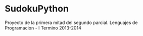 SudokuPython
============

Proyecto de la primera mitad del segundo parcial. Lenguajes de Programacion - I Termino 2013-2014
